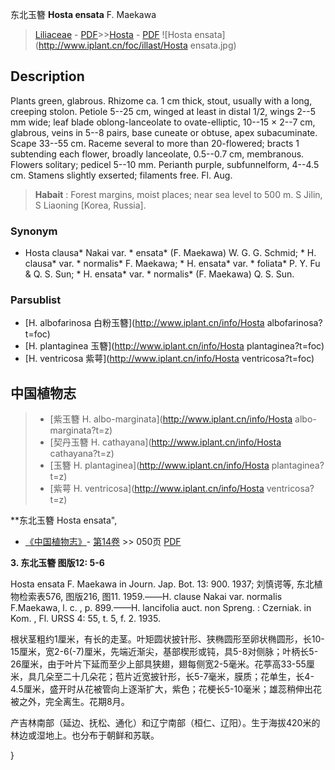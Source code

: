 东北玉簪 **Hosta ensata** F. Maekawa

> [Liliaceae](http://www.iplant.cn/info/Liliaceae?t=foc) - [PDF](http://www.iplant.cn/foc/pdf/Liliaceae.pdf)>>[Hosta](http://www.iplant.cn/info/Hosta?t=foc) - [PDF](http://www.iplant.cn/foc/pdf/Hosta.pdf)
![Hosta ensata](http://www.iplant.cn/foc/illast/Hosta ensata.jpg)

## Description

Plants green, glabrous. Rhizome ca. 1 cm thick, stout, usually with a long, creeping stolon. Petiole 5--25 cm, winged at least in distal 1/2, wings 2--5 mm wide; leaf blade oblong-lanceolate to ovate-elliptic, 10--15 × 2--7 cm, glabrous, veins in 5--8 pairs, base cuneate or obtuse, apex subacuminate. Scape 33--55 cm. Raceme several to more than 20-flowered; bracts 1 subtending each flower, broadly lanceolate, 0.5--0.7 cm, membranous. Flowers solitary; pedicel 5--10 mm. Perianth purple, subfunnelform, 4--4.5 cm. Stamens slightly exserted; filaments free. Fl. Aug.

> **Habait** : 
> Forest margins, moist places; near sea level to 500 m. S Jilin, S Liaoning [Korea, Russia].

### Synonym
* Hosta clausa* Nakai var. * ensata* (F. Maekawa) W. G. G. Schmid; * H. clausa* var. * normalis* F. Maekawa; * H. ensata* var. * foliata* P. Y. Fu & Q. S. Sun; * H. ensata* var. * normalis* (F. Maekawa) Q. S. Sun.

### Parsublist

* [H.  albofarinosa  白粉玉簪](http://www.iplant.cn/info/Hosta albofarinosa?t=foc)
* [H.  plantaginea  玉簪](http://www.iplant.cn/info/Hosta plantaginea?t=foc)
* [H.  ventricosa  紫萼](http://www.iplant.cn/info/Hosta ventricosa?t=foc)

## 中国植物志

> * [紫玉簪  H.  albo-marginata](http://www.iplant.cn/info/Hosta albo-marginata?t=z)
> * [契丹玉簪  H.  cathayana](http://www.iplant.cn/info/Hosta cathayana?t=z)
> * [玉簪  H.  plantaginea](http://www.iplant.cn/info/Hosta plantaginea?t=z)
> * [紫萼  H.  ventricosa](http://www.iplant.cn/info/Hosta ventricosa?t=z)

**东北玉簪 Hosta ensata",

* [《中国植物志》](http://www.iplant.cn/frps)- [第14卷](http://www.iplant.cn/frps/vol/14) >> 050页 [PDF](http://www.iplant.cn/frps/pdf/14/050a.pdf)

**3. 东北玉簪 图版12: 5-6**

Hosta ensata F. Maekawa in Journ. Jap. Bot. 13: 900. 1937; 刘慎谔等, 东北植物检索表576, 图版216, 图11. 1959.——H. clause Nakai var. normalis F.Maekawa, l. c. , p. 899.——H. lancifolia auct. non Spreng. : Czerniak. in Kom. , Fl. URSS 4: 55, t. 5, f. 2. 1935.

根状茎粗约1厘米，有长的走茎。叶矩圆状披针形、狭椭圆形至卵状椭圆形，长10-15厘米，宽2-6(-7)厘米，先端近渐尖，基部楔形或钝，具5-8对侧脉；叶柄长5-26厘米，由于叶片下延而至少上部具狭翅，翅每侧宽2-5毫米。花葶高33-55厘米，具几朵至二十几朵花；苞片近宽披针形，长5-7毫米，膜质；花单生，长4-4.5厘米，盛开时从花被管向上逐渐扩大，紫色；花梗长5-10毫米；雄蕊稍伸出花被之外，完全离生。花期8月。

产吉林南部（延边、抚松、通化）和辽宁南部（桓仁、辽阳）。生于海拔420米的林边或湿地上。也分布于朝鲜和苏联。

}